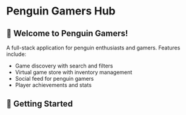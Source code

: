 # Penguin Gamers Hub

## 🐧 Welcome to Penguin Gamers!

A full-stack application for penguin enthusiasts and gamers. Features include:
- Game discovery with search and filters
- Virtual game store with inventory management
- Social feed for penguin gamers
- Player achievements and stats

## 🚀 Getting Started